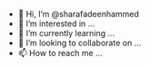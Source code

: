 - 👋 Hi, I’m @sharafadeenhammed
- 👀 I’m interested in ...
- 🌱 I’m currently learning ...
- 💞️ I’m looking to collaborate on ...
- 📫 How to reach me ...

<!---
sharafadeenhammed/sharafadeenhammed is a ✨ special ✨ repository because its `README.md` (this file) appears on your GitHub profile.
You can click the Preview link to take a look at your changes.
--->
